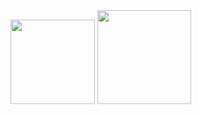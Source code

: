 <img src="https://github.com/user-attachments/assets/f57852aa-b866-4a98-b1f2-5788c74bcd49" width="135" />

<img src="https://github.com/user-attachments/assets/d423572f-49d6-4d3d-af2a-02381d6e2863" width="150" />
